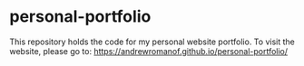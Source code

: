 # personal-portfolio

This repository holds the code for my personal website portfolio.
To visit the website, please go to: https://andrewromanof.github.io/personal-portfolio/
